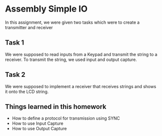 # Assembly Simple IO
In this assignment, we were given two tasks which were to create a transmitter and receiver

## Task 1 ##
We were supposed to read inputs from a Keypad and transmit the string to a receiver. To transmit the string, we used input and output capture.

## Task 2 ##
We were supposed to implement a receiver that receives strings and shows it onto the LCD string.

## Things learned in this homework ##
* How to define a protocol for transmission using SYNC
* How to use Input Capture
* How to use Output Capture
